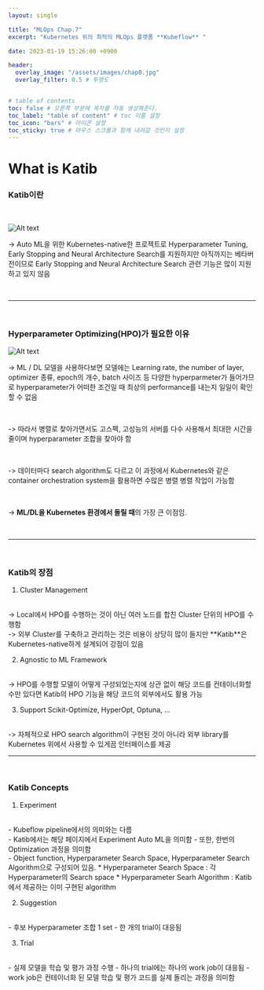 ```yaml
---
layout: single

title: "MLOps Chap.7"
excerpt: "Kubernetes 위의 최적의 MLOps 플랫폼 **Kubeflow** "

date: 2023-01-19 15:26:00 +0900

header:
  overlay_image: "/assets/images/chap0.jpg"
  overlay_filter: 0.5 # 투명도


# table of contents
toc: false # 오른쪽 부분에 목차를 자동 생성해준다.
toc_label: "table of content" # toc 이름 설정
toc_icon: "bars" # 아이콘 설정
toc_sticky: true # 마우스 스크롤과 함께 내려갈 것인지 설정
---
```


# What is Katib

### **Katib이란**
<br/>

 ![Alt text](https://user-images.githubusercontent.com/102268412/216816506-15066dbf-c49b-4944-b28f-025de03a9fc7.png)  


-> Auto ML을 위한 Kubernetes-native한 프로젝트로 Hyperparameter Tuning, Early Stopping and Neural Architecture Search를 지원하지만 아직까지는 베타버전이므로 Early Stopping and Neural Architecture Search 관련 기능은 많이 지원하고 있지 않음

<br/>

***

<br/>

### **Hyperparameter Optimizing(HPO)가 필요한 이유**

![Alt text](https://user-images.githubusercontent.com/102268412/216817158-6c43ab8e-4503-4259-ae7b-9613cba40249.png)  


-> ML / DL 모델을 사용하다보면 모델에는 Learning rate, the number of layer, optimizer 종류, epoch의 개수, batch 사이즈 등 다양한 hyperparmeter가 들어가므로 hyperparameter가 어떠한 조건일 때 최상의 performance를 내는지 일일이 확인할 수 없음

<br/>

-> 따라서 병렬로 찾아가면서도 고스펙, 고성능의 서버를 다수 사용해서 최대한 시간을 줄이며 hyperparameter 조합을 찾아야 함

<br/>

-> 데이터마다 search algorithm도 다르고 이 과정에서 Kubernetes와 같은 container orchestration system을 활용하면 수많은 병렬 병렬 작업이 가능함

<br/>

-> **ML/DL을 Kubernetes 환경에서 돌릴 때**의 가장 큰 이점임.

<br/>

***

<br/>

### **Katib의 장점** 

1) Cluster Management
<br/> 
-> Local에서 HPO를 수행하는 것이 아닌 여러 노드를 합친 Cluster 단위의 HPO를 수행함
<br/>
-> 외부 Cluster를 구축하고 관리하는 것은 비용이 상당히 많이 들지만 **Katib**은 Kubernetes-native하게 설계되어 강점이 있음  

2) Agnostic to ML Framework
<br/> 
-> HPO를 수행할 모델이 어떻게 구성되었는지에 상관 없이 해당 코드를 컨테이너화할 수만 있다면 Katib의 HPO 기능을 해당 코드의 외부에서도 활용 가능

3) Support Scikit-Optimize, HyperOpt, Optuna, ... 
<br/>
-> 자체적으로 HPO search algorithm이 구현된 것이 아니라 외부 library를 Kubernetes 위에서 사용할 수 있게끔 인터페이스를 제공 

<br/>

***

<br/>

### **Katib Concepts** 


1) Experiment
<br/> 
- Kubeflow pipeline에서의 의미와는 다름
<br/>
- Katib에서는 해당 페이지에서 Experiment Auto ML을 의미함  
- 또한, 한번의 Optimization 과정을 의미함
<br/>
- Object function, Hyperparameter Search Space, Hyperparameter Search Algorithm으로 구성되어 있음.
  * Hyperparameter Search Space : 각 Hyperparameter의 Search space
  * Hyperparameter Searh Algorithm : Katib에서 제공하는 이미 구현된 algorithm

2) Suggestion
<br/> 
- 후보 Hyperparameter 조합 1 set
- 한 개의 trial이 대응됨

3) Trial
<br/>
- 실제 모델을 학습 및 평가 과정 수행
- 하나의 trial에는 하나의 work job이 대응됨
  - work job은 컨테이너화 된 모델 학습 및 평가 코드를 실제 돌리는 과정을 의미함